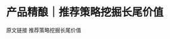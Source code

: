 # 产品精酿｜推荐策略挖掘长尾价值

<ResourceGroupTitle>原文链接</ResourceGroupTitle>
<BadgeLink colorScheme='blue' badgeText='产品精酿' href='https://mp.weixin.qq.com/s/Dj0AfmOauSmGtKQZOkmP6w'>推荐策略挖掘长尾价值</BadgeLink>